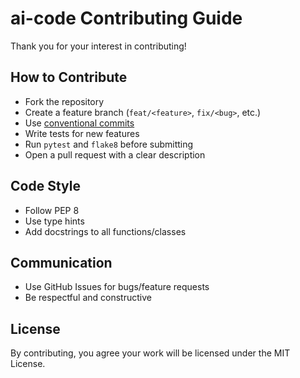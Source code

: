 # ai-code Contributing Guide

Thank you for your interest in contributing!

## How to Contribute
- Fork the repository
- Create a feature branch (`feat/<feature>`, `fix/<bug>`, etc.)
- Use [conventional commits](https://www.conventionalcommits.org/)
- Write tests for new features
- Run `pytest` and `flake8` before submitting
- Open a pull request with a clear description

## Code Style
- Follow PEP 8
- Use type hints
- Add docstrings to all functions/classes

## Communication
- Use GitHub Issues for bugs/feature requests
- Be respectful and constructive

## License
By contributing, you agree your work will be licensed under the MIT License.
